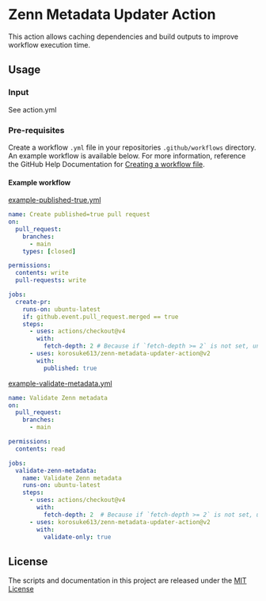 # Zenn Metadata Updater Action

This action allows caching dependencies and build outputs to improve workflow execution time.

## Usage

### Input
See action.yml

### Pre-requisites
Create a workflow `.yml` file in your repositories `.github/workflows` directory. An example workflow is available below. For more information, reference the GitHub Help Documentation for [Creating a workflow file](https://help.github.com/en/articles/configuring-a-workflow#creating-a-workflow-file).

#### Example workflow

[example-published-true.yml](.github/workflows/example-published-true.yml)
```yaml
name: Create published=true pull request
on:
  pull_request:
    branches:
      - main
    types: [closed]

permissions:
  contents: write
  pull-requests: write

jobs:
  create-pr:
    runs-on: ubuntu-latest
    if: github.event.pull_request.merged == true
    steps:
      - uses: actions/checkout@v4
        with:
          fetch-depth: 2 # Because if `fetch-depth >= 2` is not set, unchanged files will be updated.
      - uses: korosuke613/zenn-metadata-updater-action@v2
        with:
          published: true
```

[example-validate-metadata.yml](.github/workflows/example-validate-metadata.yml)
```yaml
name: Validate Zenn metadata
on:
  pull_request:
    branches:
      - main

permissions:
  contents: read

jobs:
  validate-zenn-metadata:
    name: Validate Zenn metadata
    runs-on: ubuntu-latest
    steps:
      - uses: actions/checkout@v4
        with:
          fetch-depth: 2  # Because if `fetch-depth >= 2` is not set, unchanged files will be updated.
      - uses: korosuke613/zenn-metadata-updater-action@v2
        with:
          validate-only: true
```
## License
The scripts and documentation in this project are released under the [MIT License](LICENSE)
